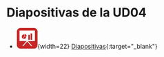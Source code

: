 # Diapositivas de la UD04

- ![img](../assets/presentacion.png){width=22} [Diapositivas](https://html-preview.github.io/?url=https://rawcdn.githack.com/martinezpenya/MIA-IABD-2425/master/_slides/UD04/UD04_1_ES.html){:target="_blank"}